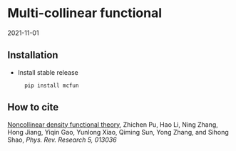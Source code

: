 Multi-collinear functional
==========================
2021-11-01


Installation
------------

* Install stable release

        pip install mcfun


How to cite
-----------
[Noncollinear density functional theory]([https://arxiv.org/abs/2110.09897](https://journals.aps.org/prresearch/abstract/10.1103/PhysRevResearch.5.013036)),
Zhichen Pu, Hao Li, Ning Zhang, Hong Jiang, Yiqin Gao, Yunlong Xiao, Qiming Sun, Yong Zhang, and Sihong Shao,
*Phys. Rev. Research 5, 013036*



